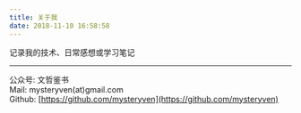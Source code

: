 ```yaml
---
title: 关于我 
date: 2018-11-10 16:58:58
---
```


记录我的技术、日常感想或学习笔记

---
公众号:  文哲鉴书  
Mail:   mysteryven(at)gmail.com  
Github: [https://github.com/mysteryven](https://github.com/mysteryven)






